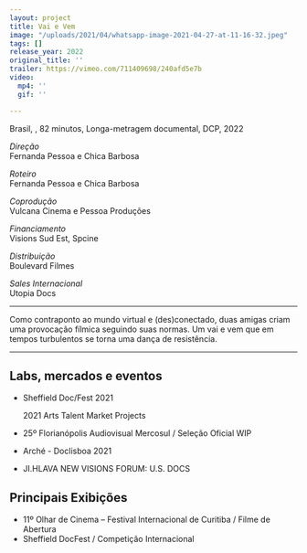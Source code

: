 ```yaml
---
layout: project
title: Vai e Vem
image: "/uploads/2021/04/whatsapp-image-2021-04-27-at-11-16-32.jpeg"
tags: []
release_year: 2022
original_title: ''
trailer: https://vimeo.com/711409698/240afd5e7b
video:
  mp4: ''
  gif: ''

---
```

Brasil, , 82 minutos, Longa-metragem documental, DCP, 2022

_Direção_  
Fernanda Pessoa e Chica Barbosa

_Roteiro_  
Fernanda Pessoa e Chica Barbosa

_Coprodução_  
Vulcana Cinema e Pessoa Produções

_Financiamento_  
Visions Sud Est, Spcine

_Distribuição_  
Boulevard Filmes

_Sales Internacional_  
Utopia Docs

***

Como contraponto ao mundo virtual e (des)conectado, duas amigas criam uma provocação fílmica seguindo suas normas. Um vai e vem que em tempos turbulentos se torna uma dança de resistência.

***

## Labs, mercados e eventos

* Sheffield Doc/Fest 2021

  2021 Arts Talent Market Projects
* 25º Florianópolis Audiovisual Mercosul / Seleção Oficial WIP
* Arché - Doclisboa 2021
* JI.HLAVA NEW VISIONS FORUM: U.S. DOCS

## Principais Exibições

* 11º Olhar de Cinema – Festival Internacional de Curitiba / Filme de Abertura
* Sheffield DocFest / Competição Internacional